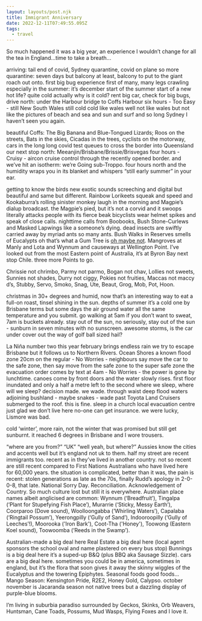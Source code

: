 ```yaml
---
layout: layouts/post.njk
title: Immigrant Anniversary
date: 2022-12-11T07:49:55.095Z
tags:
  - travel
---
```

So much happened it was a big year, an experience I wouldn’t change for all the tea in England…time to take a breath...

arriving: tail end of covid, Sydney quarantine, covid on plane so more quarantine: seven days but balcony at least, balcony to put to the giant roach out onto. first big bug experience first of many, many legs crawling especially in the summer: it’s december start of the summer start of a new hot life? quite cold actually why is it cold? rent big car, check for big bugs, drive north: under the Harbour bridge to Coffs Harbour six hours - Too Easy - still New South Wales still cold cold like wales well not like wales but not like the pictures of beach and sea and sun and surf and so long Sydney I haven’t seen you again.

beautiful Coffs: The Big Banana and Blue-Tongued Lizards; Roos on the streets, Bats in the skies, Cicadas in the trees, cyclists on the motorway, cars in the long long covid test queues to cross the border into Queensland our next stop north: Meeanjin/Brisbane/Brissie/Brisvegas four hours - Cruisy - aircon cruise control through the recently opened border. and we’ve hit an isotherm: we’re Going sub-Troppo. four hours north and the humidity wraps you in its blanket and whispers “still early summer” in your ear.

getting to know the birds new exotic sounds screeching and digital but beautiful and same but different. Rainbow Lorikeets squeak and speed and Kookaburra’s rolling sinister monkey laugh in the morning and Magpie’s dialup broadcast. the Magpie’s pied, but it’s not a corvid and it swoops literally attacks people with its fierce beak bicyclists wear helmet spikes and speak of close calls. nighttime calls from Boobooks, Bush Stone-Curlews and Masked Lapwings like a someone’s dying. dead insects are swiftly carried away by myriad ants so many ants. Bush Walks in Reserves smells of Eucalypts oh that’s what a Gum Tree is [oh maybe not](https://treejourney.com/9-amazing-differences-between-eucalyptus-and-gum-trees/). Mangroves at Manly and Lota and Wynnum and causeways at Wellington Point. I’ve looked out from the most Eastern point of Australia, it’s at Byron Bay next stop Chile. three more Points to go.

Chrissie not chrimbo, Parmy not parmo, Bogan not chav, Lollies not sweets, Sunnies not shades, Durry not ciggy, Pokies not fruities, Maccas not maccy d’s, Stubby, Servo, Smoko, Snag, Ute, Beaut, Grog, Mob, Pot, Hoon.

christmas in 30+ degrees and humid, now that’s an interesting way to eat a full-on roast, tinsel shining in the sun. depths of summer it’s a cold one by Brisbane terms but some days the air ground water all the same temperature and you submit. go walking at 5am if you don’t want to sweat, 7am is buckets already. stay out of the sun, no seriously, stay out of the sun - sunburn in seven minutes with no sunscreen. awesome storms, is the car under cover out the way of golf ball sized hail?

La Niña number two this year february brings endless rain we try to escape Brisbane but it follows us to Northern Rivers. Ocean Shores a known flood zone 20cm on the regular - No Worries - neighbours say move the car to the safe zone, then say move from the safe zone to the super safe zone the evacuation order comes by text at 4am - No Worries - the power is gone by lunchtime. canoes come by front doors and the water slowly rises. first floor inundated and only a half a metre left to the second where we sleep, where will we sleep? decision made. we wade. through waist deep flood waters adjoining bushland - maybe snakes - wade past Toyota Land Cruisers submerged to the roof. this is fine. sleep in a church local evacuation centre just glad we don’t live here no-one can get insurance. we were lucky, Lismore was bad.

cold ‘winter’, more rain, not the winter that was promised but still get sunburnt. it reached 6 degrees in Brisbane and I wore trousers.

“where are you from?” “UK” “well yeah, but where?” Aussies know the cities and accents well but it’s england not uk to them. half my street are recent immigrants too. recent as in they’ve lived in another country. not so recent are still recent compared to First Nations Australians who have lived here for 60,000 years. the situation is complicated, better than it was, the pain is recent: stolen generations as late as the 70s, finally Rudd’s apology in 2-0-0-8, that late. National Sorry Day. Reconciliation. Acknowledgement of Country. So much culture lost but still it is everywhere. Australian place names albeit anglicised are common: Wynnum (‘Breadfruit’), Tingalpa (‘Plant for Stupefying Fish Place’), Murarrie (‘Sticky, Messy Earth’), Coorparoo (Dove sound), Woolloongabba (‘Whirling Waters’), Capalaba (‘Ringtail Possum’), Yeerongpilly (‘Gully of Sand’), Indooroopilly (‘Gully of Leeches’!), Moorooka ('Iron Bark'), Coot-Tha ('Honey'), Toowong (Eastern Koel sound), Toowoomba (‘Reeds in the Swamp’).

Australian-made a big deal here Real Estate a big deal here (local agent sponsors the school oval and name plastered on every bus stop) Bunnings is a big deal here it’s a suped-up B&Q (plus BBQ aka Sausage Sizzle). cars are a big deal here. sometimes you could be in america, sometimes in england, but it’s the flora that soon gives it away the skinny wiggles of the Eucalyptus and the towering Epiphytes. Seasonal foods good foods…Mango Season: Kensington Pride, R2E2, Honey Gold, Calypso. october november is Jacaranda season not native trees but a dazzling display of purple-blue blooms.

I’m living in suburbia paradiso surrounded by Geckos, Skinks, Orb Weavers, Huntsman, Cane Toads, Possums, Mud Wasps, Flying Foxes and I love it.